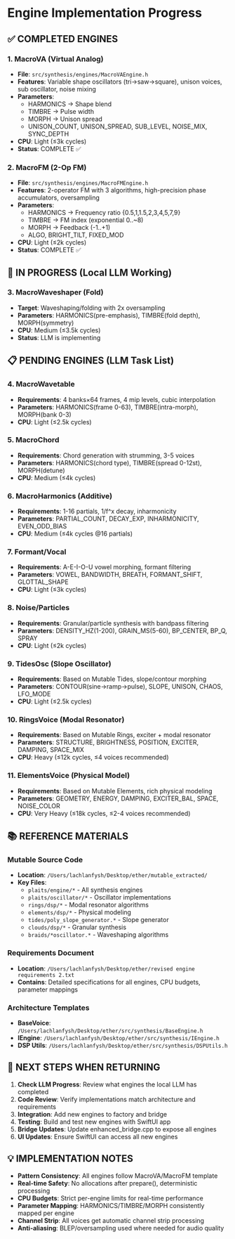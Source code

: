 # Engine Implementation Progress

## ✅ COMPLETED ENGINES

### 1. MacroVA (Virtual Analog)
- **File**: `src/synthesis/engines/MacroVAEngine.h`
- **Features**: Variable shape oscillators (tri→saw→square), unison voices, sub oscillator, noise mixing
- **Parameters**: 
  - HARMONICS → Shape blend
  - TIMBRE → Pulse width  
  - MORPH → Unison spread
  - UNISON_COUNT, UNISON_SPREAD, SUB_LEVEL, NOISE_MIX, SYNC_DEPTH
- **CPU**: Light (≤3k cycles)
- **Status**: COMPLETE ✅

### 2. MacroFM (2-Op FM)  
- **File**: `src/synthesis/engines/MacroFMEngine.h`
- **Features**: 2-operator FM with 3 algorithms, high-precision phase accumulators, oversampling
- **Parameters**:
  - HARMONICS → Frequency ratio {0.5,1,1.5,2,3,4,5,7,9}
  - TIMBRE → FM index (exponential 0..~8)
  - MORPH → Feedback (-1..+1)
  - ALGO, BRIGHT_TILT, FIXED_MOD
- **CPU**: Light (≤2k cycles)
- **Status**: COMPLETE ✅

## 🚧 IN PROGRESS (Local LLM Working)

### 3. MacroWaveshaper (Fold)
- **Target**: Waveshaping/folding with 2x oversampling
- **Parameters**: HARMONICS(pre-emphasis), TIMBRE(fold depth), MORPH(symmetry)
- **CPU**: Medium (≤3.5k cycles)
- **Status**: LLM is implementing

## 📋 PENDING ENGINES (LLM Task List)

### 4. MacroWavetable
- **Requirements**: 4 banks×64 frames, 4 mip levels, cubic interpolation
- **Parameters**: HARMONICS(frame 0-63), TIMBRE(intra-morph), MORPH(bank 0-3)
- **CPU**: Light (≤2.5k cycles)

### 5. MacroChord  
- **Requirements**: Chord generation with strumming, 3-5 voices
- **Parameters**: HARMONICS(chord type), TIMBRE(spread 0-12st), MORPH(detune)
- **CPU**: Medium (≤4k cycles)

### 6. MacroHarmonics (Additive)
- **Requirements**: 1-16 partials, 1/f^x decay, inharmonicity
- **Parameters**: PARTIAL_COUNT, DECAY_EXP, INHARMONICITY, EVEN_ODD_BIAS
- **CPU**: Medium (≤4k cycles @16 partials)

### 7. Formant/Vocal
- **Requirements**: A-E-I-O-U vowel morphing, formant filtering
- **Parameters**: VOWEL, BANDWIDTH, BREATH, FORMANT_SHIFT, GLOTTAL_SHAPE
- **CPU**: Light (≤3k cycles)

### 8. Noise/Particles
- **Requirements**: Granular/particle synthesis with bandpass filtering
- **Parameters**: DENSITY_HZ(1-200), GRAIN_MS(5-60), BP_CENTER, BP_Q, SPRAY
- **CPU**: Light (≤2k cycles)

### 9. TidesOsc (Slope Oscillator)
- **Requirements**: Based on Mutable Tides, slope/contour morphing
- **Parameters**: CONTOUR(sine→ramp→pulse), SLOPE, UNISON, CHAOS, LFO_MODE
- **CPU**: Light (≤2.5k cycles)

### 10. RingsVoice (Modal Resonator)
- **Requirements**: Based on Mutable Rings, exciter + modal resonator
- **Parameters**: STRUCTURE, BRIGHTNESS, POSITION, EXCITER, DAMPING, SPACE_MIX
- **CPU**: Heavy (≤12k cycles, ≤4 voices recommended)

### 11. ElementsVoice (Physical Model)
- **Requirements**: Based on Mutable Elements, rich physical modeling
- **Parameters**: GEOMETRY, ENERGY, DAMPING, EXCITER_BAL, SPACE, NOISE_COLOR  
- **CPU**: Very Heavy (≤18k cycles, ≤2-4 voices recommended)

## 📚 REFERENCE MATERIALS

### Mutable Source Code
- **Location**: `/Users/lachlanfysh/Desktop/ether/mutable_extracted/`
- **Key Files**:
  - `plaits/engine/*` - All synthesis engines
  - `plaits/oscillator/*` - Oscillator implementations
  - `rings/dsp/*` - Modal resonator algorithms
  - `elements/dsp/*` - Physical modeling
  - `tides/poly_slope_generator.*` - Slope generator
  - `clouds/dsp/*` - Granular synthesis
  - `braids/*oscillator.*` - Waveshaping algorithms

### Requirements Document
- **Location**: `/Users/lachlanfysh/Desktop/ether/revised engine requirements 2.txt`
- **Contains**: Detailed specifications for all engines, CPU budgets, parameter mappings

### Architecture Templates
- **BaseVoice**: `/Users/lachlanfysh/Desktop/ether/src/synthesis/BaseEngine.h`
- **IEngine**: `/Users/lachlanfysh/Desktop/ether/src/synthesis/IEngine.h`
- **DSP Utils**: `/Users/lachlanfysh/Desktop/ether/src/synthesis/DSPUtils.h`

## 🎯 NEXT STEPS WHEN RETURNING

1. **Check LLM Progress**: Review what engines the local LLM has completed
2. **Code Review**: Verify implementations match architecture and requirements  
3. **Integration**: Add new engines to factory and bridge
4. **Testing**: Build and test new engines with SwiftUI app
5. **Bridge Updates**: Update enhanced_bridge.cpp to expose all engines
6. **UI Updates**: Ensure SwiftUI can access all new engines

## 💡 IMPLEMENTATION NOTES

- **Pattern Consistency**: All engines follow MacroVA/MacroFM template
- **Real-time Safety**: No allocations after prepare(), deterministic processing
- **CPU Budgets**: Strict per-engine limits for real-time performance  
- **Parameter Mapping**: HARMONICS/TIMBRE/MORPH consistently mapped per engine
- **Channel Strip**: All voices get automatic channel strip processing
- **Anti-aliasing**: BLEP/oversampling used where needed for audio quality